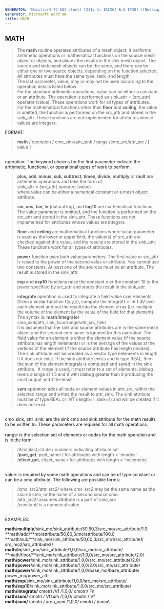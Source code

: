 ```yaml
---
GENERATOR: 'Mozilla/4.7C-SGI \[en\] (X11; I; IRIX64 6.5 IP30) \[Netscape\]'
Generator: Microsoft Word 98
title: MATH
---
```


MATH
----

> The **math** routine operates attributes of a mesh object. It performs
> arithmetic operations or mathematical functions on the source mesh
> object or objects, and places the results in the sink mesh object. The
> source and sink mesh objects can be the same, and there can be either
> one or two source objects, depending on the function selected.
> All attributes must have the same type, rank, and length.\
> The last parameter, value, may or may not be used according to the
> operation details listed below.\
> For the standard arithmetic operations, value can be either a constant
> or an attribute. The operation is performed as sink\_attr =
> (src\_attr) operator (value). These operations work for all types of
> attributes.\
> For the mathematical functions other than **floor** and **ceiling**,
> the value is omitted, the function is performed on the src\_attr and
> stored in the sink\_attr. These functions are not implemented for
> attributes whose values are integers.

FORMAT:

> **math** / operation / cmo\_sink/attr\_sink / range
> /cmo\_src/attr\_src / \[ value \]

\
operation: The keyword choices for the first parameter indicate the
arithmetic, functional, or operational types of work to perform.

> **plus, add, minus, sub, subtract, times, divide, multiply** or
> **mult** are arithmetic operations and take the form of\
> sink\_attr = (src\_attr) operator (value)\
> where value can be either a numerical constant or a mesh object
> attribute.
>
> **sin, cos, tan, ln** (natural log), and **log10** are mathematical
> functions. The value parameter is omitted, and the function is
> performed on the src\_attr and stored in the sink\_attr. These
> functions are not implemented for attributes whose values are
> integers.
>
> **floor** and **ceiling** are mathematical functions where value
> parameter is used as the lower or upper limit, the value(s) of
> src\_attr are checked against this value, and the results are stored
> in the sink\_attr. These functions work for all types of attributes.
>
> **power** function uses both value parameters. The first value or
> src\_attr is raised to the power of the second value or attribute. You
> cannot use two constants. At least one of the sources must be an
> attribute. The result is stored in the sink\_attr.
>
> **exp** and **exp10** functions raise the constant e or the constant
> 10 to the power specified by src\_attr and stores the result in the
> sink\_attr.
>
> **integrate** operation is used to integrate a field value over
> elements. Given a scalar function f(x,y,z), compute the integral I =
> Int f dV over each element and put the result into the element array
> (i.e. multiply the volume of the element by the value of the field for
> that element).\
> The syntax is: **math/integrate/**
> cmo\_sink/attr\_sink\_face/range/attr\_src\_field\
> It is assumed that the sink and source attributes are in the same mesh
> object and the second cmo name is ignored for this operation. The
> field value for an element is either the element value (if the source
> attribute has length nelements) or is the average of the values at the
> vertices of the element (if the source attribute has length nnodes).
> The sink attribute will be created as a vector type nelements in
> length if it does not exist. If the sink attribute exists and is type
> REAL, then the sum of the element integrals is computed and saved in
> the sink attribute.  If range is used, it must refer to a set of
> elements. idebug levels change at 1 5 and 9 with idebug greater than 9
> producing the most output and 1 the least.
>
> **sum** operation adds all node or element values in attr\_src, within
> the selected range and writes the result to attr\_sink. The sink
> attribute must be of type REAL or INT (length=1, rank=1) and will be
> created if it does not exist.

\
cmo\_sink, attr\_sink: are the sink cmo and sink attribute for the math
results to be written to. These parameters are required for all math
operations.\
\
range: is the selection set of elements or nodes for the math operation
and is in the form:

> /ifirst,ilast,istride / numbers indicating attribute set\
> /**pset,get**, pset\_name / for attributes with length = 'nnodes'\
> /**eltset,get**, eltset\_name / for attributes with length =
> 'nelements'

\
value: is required by some math operations and can be of type constant
or can be a cmo attribute. The following are possible forms:

> /cmo\_src2/attr\_src2/ where cmo\_src2 may be the same name as the
> source cmo, or the name of a second source cmo.\
> /attr\_src2/ assumes attribute is a part of cmo\_src\
> /constant/ is a numerical value

\
EXAMPLES:

**math**/**multiply**/sink\_mo/sink\_attribute/50,60,3/src\_mo/src\_attribute/1.0\
**math/add/**mo/attribute/50,60,3/mo/attribute/100.0\
**math/sub/**sink\_mo/sink\_attribute/50,60,3/src\_mo1/src\_attribute1/
src\_mo2/src\_attribute2/\
**math**/**ln**/sink\_mo/sink\_attribute/1,0,0/src\_mo/src\_attribute/\
**math/floor/**sink\_mo/sink\_attribute/1,0,0/src\_mo/src\_attribute/2.0/\
**math/power**/sink\_mo/sink\_attribute/1,0,0/src\_mo/src\_attribute/2.0/\
**math/power**/sink\_mo/sink\_attribute/1,0,0/2.0/src\_mo/src\_attribute/\
**math/power**/sink\_mo/sink\_attribute/1,0,0/base\_mo/base\_attribute/
power\_mo/power\_attr\
**math/exp**/sink\_mo/sink\_attribute/1,0,0/src\_mo/src\_attribute/\
**math/exp10**/sink\_mo/sink\_attribute/1,0,0/src\_mo/src\_attribute/\
**math/integrate/** cmotri /Vf /1,0,0/ cmotri/ Fn\
**math/sum/** cmotri / Vfsum /1,0,0/ cmotri / Vf\
**math/sum/** cmotri / area\_sum /1,0,0/ cmotri / darea\

